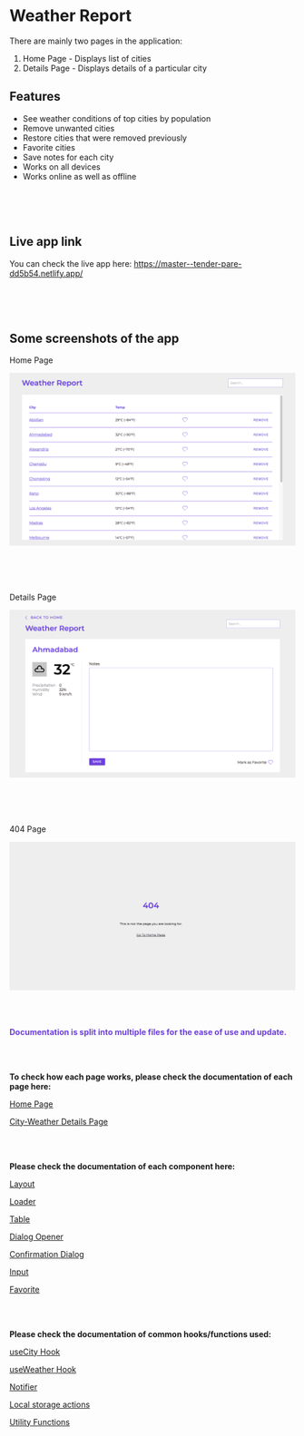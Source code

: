 # Weather Report

There are mainly two pages in the application:
1. Home Page - Displays list of cities
2. Details Page - Displays details of a particular city


## Features

- See weather conditions of top cities by population
- Remove unwanted cities
- Restore cities that were removed previously
- Favorite cities
- Save notes for each city
- Works on all devices
- Works online as well as offline


<br />
<br />
<br />

## Live app link

You can check the live app here: https://master--tender-pare-dd5b54.netlify.app/

<br />
<br />
<br />

## Some screenshots of the app

Home Page

![Home Page](README-assets/home-page.png)

<br />
<br />
<br />

Details Page

![Details Page](README-assets/details-page.png)

<br />
<br />
<br />

404 Page

![404 Page](README-assets/404-page.png)

<br />
<br />

<p style="color: #6d3fdf;"><strong>Documentation is split into multiple files for the ease of use and update.</strong></p>

<br />
<br />

**To check how each page works, please check the documentation of each page here:**

[Home Page](src/pages/Home/README.md)

[City-Weather Details Page](src/pages/WeatherInfo/README.md)

<br />
<br />

**Please check the documentation of each component here:**

[Layout](src/components/Layout/README.md)

[Loader](src/components/Loader/README.md)

[Table](src/components/Table/README.md)

[Dialog Opener](src/components/DialogOpener/README.md)

[Confirmation Dialog](src/components/ConfirmationDialog/README.md)

[Input](src/components/Input/README.md)

[Favorite](src/components/Favorite/README.md)

<br />
<br />

**Please check the documentation of common hooks/functions used:**

[useCity Hook](src/shared/useCity/README.md)

[useWeather Hook](src/shared/useWeather/README.md)

[Notifier](src/shared/notifier/README.md)

[Local storage actions](src/shared/actions/README.md)

[Utility Functions](src/shared/utils/README.md)
